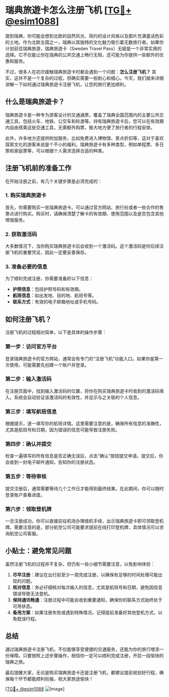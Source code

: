 # 瑞典旅遊卡怎么注册飞机 [[TG💪+ @esim1088](https://t.me/s/esim1088)]

提到瑞典，你可能会想到北欧的自然风光、简约的设计风格以及那片充满童话色彩的土地。作为北欧五国之一，瑞典以其独特的文化魅力吸引着无数旅行者。如果你计划前往瑞典旅游，瑞典旅遊卡（Sweden Travel Pass）无疑是一个非常实用的选择。它不仅能让你在瑞典的公共交通上畅行无阻，还可能为你提供一些额外的优惠和服务。

不过，很多人在初次接触瑞典旅遊卡时都会遇到一个问题：**怎么注册飞机？** 其实，这并不是一个复杂的过程，但确实需要一些耐心和细心。今天，我们就来详细讲解一下如何通过瑞典旅遊卡注册飞机，让您的旅行更加顺利。

## 什么是瑞典旅遊卡？

瑞典旅遊卡是一种专为游客设计的交通通票，覆盖了瑞典全国范围内的主要公共交通工具，包括火车、地铁、公交车和轮渡等。持有瑞典旅遊卡后，您可以在有效期内自由搭乘这些交通工具，无需额外购票，极大地方便了旅行者的行程安排。

此外，许多地方还提供附加服务，比如免费进入博物馆、景点折扣等，这对于喜欢探索文化的游客来说是个不小的福利。瑞典旅遊卡有多种类型，例如单程票、多日票和家庭票等，可以根据个人需求选择合适的种类。

## 注册飞机前的准备工作

在开始注册之前，有几个关键步骤是必须完成的：

### 1. **购买瑞典旅遊卡**
首先，你需要购买一张瑞典旅遊卡。可以通过官方网站、旅行社或者一些合作的售票点进行购买。购买时，请确保清楚了解卡的有效期、使用范围以及是否包含其他增值服务。

### 2. **获取激活码**
大多数情况下，当你购买瑞典旅遊卡后会收到一个激活码。这个激活码是你后续注册飞机的重要凭证，因此一定要妥善保存。

### 3. **准备必要的信息**
为了顺利完成注册，你需要准备好以下信息：
- **护照信息**：包括护照号码和有效期。
- **航班信息**：如出发地、目的地、航班号等。
- **联系方式**：有效的电子邮箱地址或手机号码。

## 如何注册飞机？

注册飞机的过程相对简单，以下是具体的操作步骤：

### 第一步：访问官方平台
登录瑞典旅遊卡的官方网站，通常会有专门的“注册飞机”功能入口。如果你是第一次使用，可能需要先创建一个账户并登录。

### 第二步：输入激活码
在注册页面中，找到输入激活码的位置，将你在购买瑞典旅遊卡时收到的激活码填入。系统会自动验证该激活码的有效性，并显示与之关联的个人信息。

### 第三步：填写航班信息
根据提示，逐一填写你的航班详情。这里需要注意的是，确保所有信息的准确性，尤其是航班号和日期，因为错误的信息可能导致注册失败。

### 第四步：确认并提交
检查一遍填写的所有信息是否正确无误后，点击“确认”按钮提交申请。提交后，你会收到一封电子邮件通知，告知你的注册状态。

### 第五步：等待审核
提交注册后，通常需要等待几个工作日才能得到最终结果。在此期间，你可以随时登录账户查看进度。

### 第六步：领取登机牌
一旦注册成功，你可以直接前往机场办理值机手续，出示瑞典旅遊卡即可领取登机牌。需要注意的是，部分航空公司可能要求提前在线打印登机牌，具体情况可以咨询航空公司客服。

## 小贴士：避免常见问题

虽然注册飞机的过程并不复杂，但仍有一些小细节需要注意，以免影响体验：

1. **尽早注册**：建议在出行前至少一周完成注册，以确保有足够的时间处理可能出现的问题。
2. **核对信息**：务必仔细核对每次输入的信息，尤其是航班号和日期，避免因信息错误导致无法登机。
3. **保持通讯畅通**：注册过程中可能会收到重要通知，确保你的联系方式始终处于可用状态。
4. **备用方案**：如果注册失败或遇到特殊情况，记得提前准备好其他登机方式，以免耽误行程。

## 总结

通过瑞典旅遊卡注册飞机，不仅能够享受便捷的交通服务，还能为你的旅行增添一份保障。只要按照上述步骤操作，相信你一定可以顺利完成注册，开启一段愉快的瑞典之旅。

最后提醒大家，无论是购买瑞典旅遊卡还是注册飞机，都建议提前规划好行程，确保每个环节都能顺利衔接。祝大家旅途愉快！

[[TG💪+ @esim1088](https://t.me/s/esim1088) ![Image](https://i.postimg.cc/4NQfJmqS/Snipaste-2025-05-13-00-14-12.png)]